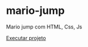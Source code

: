 # mario-jump
 Mario jump com HTML, Css, Js

<a href="https://bryan-araujo23.github.io/Super-mario-jump/" target="_blank">Executar projeto</a>